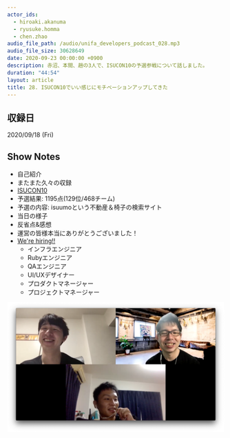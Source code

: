 ```yaml
---
actor_ids:
  - hiroaki.akanuma
  - ryusuke.homma
  - chen.zhao
audio_file_path: /audio/unifa_developers_podcast_028.mp3
audio_file_size: 30628649
date: 2020-09-23 00:00:00 +0900
description: 赤沼、本間、趙の3人で、ISUCON10の予選参戦について話しました。
duration: "44:54"
layout: article
title: 28. ISUCON10でいい感じにモチベーションアップしてきた
---
```


## 収録日

2020/09/18 (Fri)

## Show Notes

- 自己紹介
- またまた久々の収録
- [ISUCON10](http://isucon.net/archives/54704557.html)
- 予選結果: 1195点(129位/468チーム)
- 予選の内容: isuumoという不動産＆椅子の検索サイト
- 当日の様子
- 反省点&感想
- 運営の皆様本当にありがとうございました！
- [We're hiring!!](https://herp.careers/v1/unifa)
  - インフラエンジニア 
  - Rubyエンジニア
  - QAエンジニア
  - UI/UXデザイナー
  - プロダクトマネージャー
  - プロジェクトマネージャー

![members](/images/snapshots/28/members.png)
